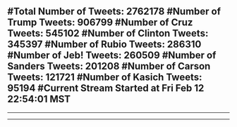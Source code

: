 #Total Number of Tweets: 2762178 
#Number of Trump Tweets: 906799
#Number of Cruz Tweets: 545102
#Number of Clinton Tweets: 345397
#Number of Rubio Tweets: 286310
#Number of Jeb! Tweets: 260509
#Number of Sanders Tweets: 201208
#Number of Carson Tweets: 121721
#Number of Kasich Tweets: 95194
#Current Stream Started at Fri Feb 12 22:54:01 MST
---
---
---
